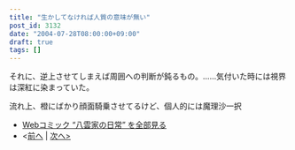 ```yaml
---
title: "生かしてなければ人質の意味が無い"
post_id: 3132
date: "2004-07-28T08:00:00+09:00"
draft: true
tags: []
---
```


それに、逆上させてしまえば周囲への判断が鈍るもの。……気付いた時には視界は深紅に染まっていた。

流れ上、橙にばかり顔面騎乗させてるけど、個人的には魔理沙一択

* [Webコミック “八雲家の日常” を全部見る](https://danmaq.com/tag/yakumo-family?order=ASC)
* <[前へ](https://danmaq.com/3131) | [次へ>](https://danmaq.com/3134)
